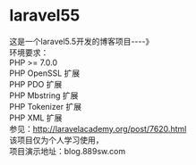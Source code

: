 # laravel55
这是一个laravel5.5开发的博客项目----》<br>
环境要求：<br>
PHP >= 7.0.0<br>
PHP OpenSSL 扩展<br>
PHP PDO 扩展<br>
PHP Mbstring 扩展<br>
PHP Tokenizer 扩展<br>
PHP XML 扩展<br>
参见：http://laravelacademy.org/post/7620.html<br>
该项目仅为个人学习使用，<br>
项目演示地址：blog.889sw.com

